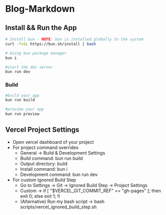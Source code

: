# Blog-Markdown

## Install && Run the App

```bash
# Install bun - NOTE: bun is installed globally to the system
curl -fsSL https://bun.sh/install | bash

# Using bun package manager
bun i

#start the dev server
bun run dev

```

### Build

```bash
#build your app
bun run build

#preview your app
bun run preview
```

## Vercel Project Settings

- Open vercel dashboard of your project
- For project command overrides
    - General -> Build & Development Settings
    - Build command: bun run build
    - Output directory: build
    - Install command: bun i
    - Development command: bun run dev
- For custom Ignored Build Step
    - Go to Settings -> Git -> Ignored Build Step -> Project Settings
    - Custom -> if [ "$VERCEL_GIT_COMMIT_REF" == "gh-pages" ]; then exit 0; else exit 1; fi
    - (Alternative) Run my bash script -> bash scripts/vercel_ignored_build_step.sh